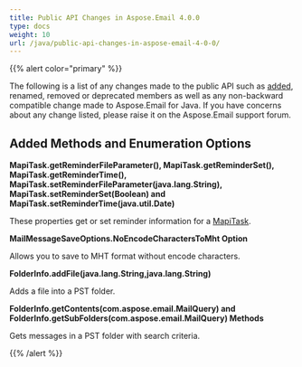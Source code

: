 ```yaml
---
title: Public API Changes in Aspose.Email 4.0.0
type: docs
weight: 10
url: /java/public-api-changes-in-aspose-email-4-0-0/
---
```


{{% alert color="primary" %}} 

The following is a list of any changes made to the public API such as [added](/email/java/public-api-changes-in-aspose-email-4-0-0/), renamed, removed or deprecated members as well as any non-backward compatible change made to Aspose.Email for Java. If you have concerns about any change listed, please raise it on the Aspose.Email support forum.

## **Added Methods and Enumeration Options**
**MapiTask.getReminderFileParameter(), MapiTask.getReminderSet(), MapiTask.getReminderTime(), MapiTask.setReminderFileParameter(java.lang.String), MapiTask.setReminderSet(Boolean) and MapiTask.setReminderTime(java.util.Date)**

These properties get or set reminder information for a [MapiTask](https://reference.aspose.com/email/java/com.aspose.email.class-use/mapitask).

**MailMessageSaveOptions.NoEncodeCharactersToMht Option**

Allows you to save to MHT format without encode characters.

**FolderInfo.addFile(java.lang.String,java.lang.String)**

Adds a file into a PST folder.

**FolderInfo.getContents(com.aspose.email.MailQuery) and FolderInfo.getSubFolders(com.aspose.email.MailQuery) Methods**

Gets messages in a PST folder with search criteria.

{{% /alert %}}
